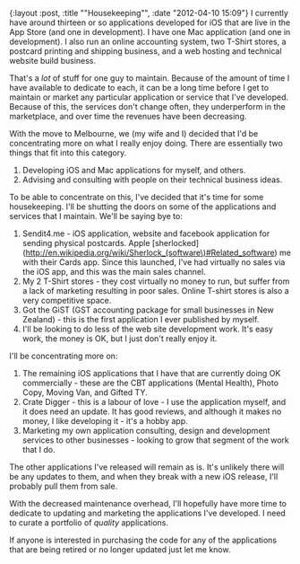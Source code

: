 {:layout :post, :title "\"Housekeeping\"", :date "2012-04-10 15:09"}
I currently have around thirteen or so applications developed for iOS that are live in the App Store (and one in development). I have one Mac application (and one in development). I also run an online accounting system, two T-Shirt stores, a postcard printing and shipping business, and a web hosting and technical website build business.

That's a _lot_ of stuff for one guy to maintain. Because of the amount of time I have available to dedicate to each, it can be a long time before I get to maintain or market any particular application or service that I've developed. Because of this, the services don't change often, they underperform in the marketplace, and over time the revenues have been decreasing.

With the move to Melbourne, we (my wife and I) decided that I'd be concentrating more on what I really enjoy doing. There are essentially two things that fit into this category.

1. Developing iOS and Mac applications for myself, and others.
2. Advising and consulting with people on their technical business ideas.

To be able to concentrate on this, I've decided that it's time for some housekeeping. I'll be shutting the doors on some of the applications and services that I maintain. We'll be saying bye to:

1. Sendit4.me - iOS application, website and facebook application for sending physical postcards. Apple [sherlocked](http://en.wikipedia.org/wiki/Sherlock_(software\)#Related_software) me with their Cards app. Since this launched, I've had virtually no sales via the iOS app, and this was the main sales channel.
2. My 2 T-Shirt stores - they cost virtually no money to run, but suffer from a lack of marketing resulting in poor sales. Online T-shirt stores is also a very competitive space.
3. Got the GiST (GST accounting package for small businesses in New Zealand) - this is the first application I ever published by myself. 
4. I'll be looking to do less of the web site development work. It's easy work, the money is OK, but I just don't really enjoy it.

I'll be concentrating more on:

1. The remaining iOS applications that I have that are currently doing OK commercially - these are the CBT applications (Mental Health), Photo Copy, Moving Van, and Gifted TY.
2. Crate Digger - this is a labour of love - I use the application myself, and it does need an update. It has good reviews, and although it makes no money, I like developing it - it's a hobby app.
3. Marketing my own application consulting, design and development services to other businesses - looking to grow that segment of the work that I do.

The other applications I've released will remain as is. It's unlikely there will be any updates to them, and when they break with a new iOS release, I'll probably pull them from sale.

With the decreased maintenance overhead, I'll hopefully have more time to dedicate to updating and marketing the applications I've developed. I need to curate a portfolio of _quality_ applications.

If anyone is interested in purchasing the code for any of the applications that are being retired or no longer updated just let me know. 
